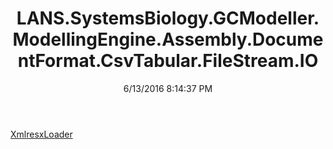 ﻿---
title: LANS.SystemsBiology.GCModeller.ModellingEngine.Assembly.DocumentFormat.CsvTabular.FileStream.IO
date: 6/13/2016 8:14:37 PM
---

[XmlresxLoader](T-LANS.SystemsBiology.GCModeller.ModellingEngine.Assembly.DocumentFormat.CsvTabular.FileStream.IO.XmlresxLoader.html)
